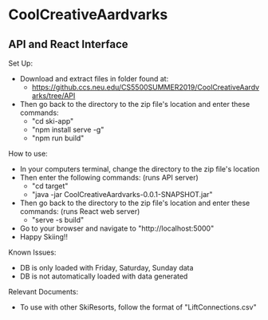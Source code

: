 # CoolCreativeAardvarks

## API and React Interface

Set Up:
* Download and extract files in folder found at: 
  * https://github.ccs.neu.edu/CS5500SUMMER2019/CoolCreativeAardvarks/tree/API
* Then go back to the directory to the zip file's location and enter these commands:
    * "cd ski-app"
    * "npm install serve -g"
    * "npm run build"
    
How to use:
* In your computers terminal, change the directory to the zip file's location
* Then enter the following commands: (runs API server)
  * "cd target"
  * "java -jar CoolCreativeAardvarks-0.0.1-SNAPSHOT.jar"
* Then go back to the directory to the zip file's location and enter these commands: (runs React web server)
  * "serve -s build"
* Go to your browser and navigate to "http://localhost:5000"
* Happy Skiing!!

Known Issues:
- DB is only loaded with Friday, Saturday, Sunday data
- DB is not automatically loaded with data generated

Relevant Documents:
- To use with other SkiResorts, follow the format of "LiftConnections.csv"
